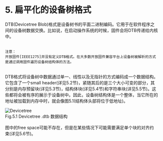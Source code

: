 # 5. 扁平化的设备树格式
DTB(Devicetree Blob)格式是设备树书的平面二进制编码。它用于在软件程序之间的设备树数据交换。比如说，在启动操作系统的时候，固件会将DTB传递给内核中。   
&nbsp;
```
注意：
开放固件[IEEE1275]并没有定义DTB格式。在大多数开放固件兼容平台上设备树被解析的方式是通过调用固件遍历设备树结构体的方法。
```  
<br/>
DTB格式将设备树中数据通过单一、线性以及无指针的方式编码成一个数据结构。它包含了一个small header(详见5.2节)，紧随其后的是三个大小可变的部分，其分别是内存预留块(详见5.3节)，结构体块(详见5.4节)和字符串块(详见5.5节)。这些都将会被有序的展示于设备树中。因此，设备树结构体是一个整体，当它所在的地址被加载到内存中时，就会像图5.1(结构体头部将位于低地址)。  

![Devicetree](https://raw.githubusercontent.com/UnknownBugs/devicetree-specification-chinese/main/images/Fig.5.1_Devicetree.dtb_structure.png?token=ALRYXTAEROPBZAWWFOWHK63BQ6C7E)  
Fig.5.1 Devicetree .dtb 数据结构    
<br/>
图中的free space可能不存在，但是在某些情况下可能需要满足单个块的对齐约束(详见5.6节)。